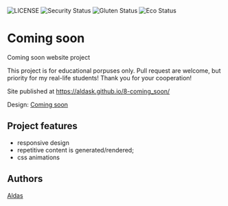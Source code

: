 ![LICENSE](https://img.shields.io/badge/license-MIT-blue.svg?style=flat-square)
![Security Status](https://img.shields.io/security-headers?label=Security&url=https%3A%2F%2Fgithub.com&style=flat-square)
![Gluten Status](https://img.shields.io/badge/Gluten-Free-green.svg)
![Eco Status](https://img.shields.io/badge/ECO-Friendly-green.svg)

# Coming soon

Coming soon website project

This project is for educational porpuses only. Pull request are welcome, but priority for my real-life students! Thank you for your cooperation!

Site published at https://aldask.github.io/8-coming_soon/

Design: [Coming soon](https://cdn.discordapp.com/attachments/648536139677958156/651479019476221953/coming-soon-wide.png)

## Project features

- responsive design
- repetitive content is generated/rendered;
- css animations

## Authors

[Aldas](https://github.com/aldask)
